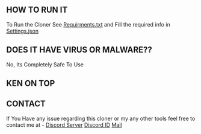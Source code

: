 ## HOW TO RUN IT
To Run the Cloner See [Requirments.txt](https://github.com/ItzmeKen/Xmas-Cloner/blob/main/Xmas-Cloner-V1/requirements.txt) and Fill the required info in [Settings.json](https://github.com/ItzmeKen/Xmas-Cloner/blob/main/Xmas-Cloner-V1/settings.json)

## DOES IT HAVE VIRUS OR MALWARE??
No, Its Completely Safe To Use

## KEN ON TOP

## CONTACT 
If You Have any issue regarding this cloner or my any other tools feel free to contact me at - 
[Discord Server](https://discord.gg/QNfmMqWT5Y)
[Discord ID](https://discord.com/channels/@me/1025449053821083711)
[Mail](itzmeken_official@proton.me)
